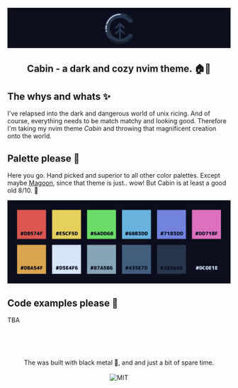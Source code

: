 <p align="center">
  <img alt='cabin' src='./.github/assets/header.png'/>
  <h2 align="center">Cabin - a dark and cozy nvim theme. 🏠🌲</h2>
</div>

## The whys and whats ✨

I've relapsed into the dark and dangerous world of unix ricing. And of course, everything needs to be match matchy and looking good. Therefore I'm taking my nvim theme *Cabin* and throwing that magnificent creation onto the world.

## Palette please 💅

Here you go. Hand picked and superior to all other color palettes. Except maybe [Magoon](https://github.com/ntwigs/magoon), since that theme is just.. wow! But Cabin is at least a good old 8/10. 😬

![palette](.github/assets/palette.png)

## Code examples please 🙏

TBA

</br></br>

<p align="center"><br>
  The was built with black metal 🎸, and and just a bit of spare time.</br></br>
  <img alt='MIT' src='https://img.shields.io/github/license/ntwigs/tailorwind?style=flat-square' />
</p>